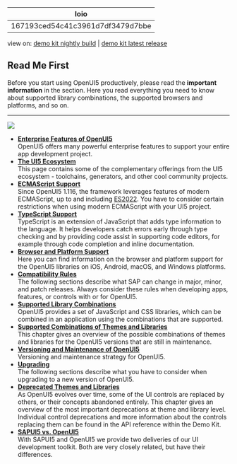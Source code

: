 <!-- loio167193ced54c41c3961d7df3479d7bbe -->

| loio |
| -----|
| 167193ced54c41c3961d7df3479d7bbe |

<div id="loio">

view on: [demo kit nightly build](https://sdk.openui5.org/nightly/#/topic/167193ced54c41c3961d7df3479d7bbe) | [demo kit latest release](https://sdk.openui5.org/topic/167193ced54c41c3961d7df3479d7bbe)</div>

## Read Me First

Before you start using OpenUI5 productively, please read the **important information** in the section. Here you read everything you need to know about supported library combinations, the supported browsers and platforms, and so on.

***

![](images/loio3f296cdc8d764a25b8e7e749488a244d_LowRes.png)

-   **[Enterprise Features of OpenUI5](Enterprise_Features_of_OpenUI5_bf2d55e.md "OpenUI5 offers many powerful enterprise features to support your entire app
		development project.")**  
OpenUI5 offers many powerful enterprise features to support your entire app development project.
-   **[The UI5 Ecosystem](The_UI5_Ecosystem_b72ccb5.md#loiob72ccb50eda94ac9b9be454a03ca4213 "This page contains some of the complementary offerings from the UI5 ecosystem - toolchains, generators, and other cool community
		projects.")**  
This page contains some of the complementary offerings from the UI5 ecosystem - toolchains, generators, and other cool community projects.
-   **[ECMAScript Support](ECMAScript_Support_0cb44d7.md "
		Since
		OpenUI5 1.116, the framework
		leverages
		features of modern ECMAScript, up to and including ES2022. You have to consider certain restrictions when using modern ECMAScript with your UI5 project.")**  
 Since OpenUI5 1.116, the framework leverages features of modern ECMAScript, up to and including [ES2022](../../../../../../../../https://262.ecma-international.org/13.0/). You have to consider certain restrictions when using modern ECMAScript with your UI5 project.
-   **[TypeScript Support](TypeScript_Support_a7ee961.md "TypeScript is an extension of JavaScript that adds type information to the language. It helps developers catch errors early through type
		checking and by providing code assist in supporting code editors, for example through code completion and inline documentation.")**  
TypeScript is an extension of JavaScript that adds type information to the language. It helps developers catch errors early through type checking and by providing code assist in supporting code editors, for example through code completion and inline documentation.
-   **[Browser and Platform Support](Browser_and_Platform_Support_74b59ef.md "Here you can find information on the browser and platform support for the OpenUI5 libraries on iOS, Android, macOS, and Windows platforms.")**  
Here you can find information on the browser and platform support for the OpenUI5 libraries on iOS, Android, macOS, and Windows platforms.
-   **[Compatibility Rules](Compatibility_Rules_91f0873.md "The following sections describe what SAP can change in major, minor, and patch
		releases. Always consider these rules when developing apps, features, or controls with or
		for OpenUI5.")**  
The following sections describe what SAP can change in major, minor, and patch releases. Always consider these rules when developing apps, features, or controls with or for OpenUI5.
-   **[Supported Library Combinations](Supported_Library_Combinations_363cd16.md "OpenUI5 provides a set of
		JavaScript and CSS libraries, which can be combined in an application using the combinations
		that are supported.")**  
OpenUI5 provides a set of JavaScript and CSS libraries, which can be combined in an application using the combinations that are supported.
-   **[Supported Combinations of Themes and Libraries](Supported_Combinations_of_Themes_and_Libraries_38ff8c2.md "This chapter gives an overview of the possible combinations of themes and libraries for
		the OpenUI5 versions that are
		still in maintenance.")**  
This chapter gives an overview of the possible combinations of themes and libraries for the OpenUI5 versions that are still in maintenance.
-   **[Versioning and Maintenance of OpenUI5](Versioning_and_Maintenance_of_OpenUI5_91f0214.md " Versioning and maintenance strategy for OpenUI5.")**  
 Versioning and maintenance strategy for OpenUI5.
-   **[Upgrading](Upgrading_9638e4f.md "The following sections describe what you have to consider when upgrading to a new version of OpenUI5.")**  
The following sections describe what you have to consider when upgrading to a new version of OpenUI5.
-   **[Deprecated Themes and Libraries](Deprecated_Themes_and_Libraries_a87ca84.md "As OpenUI5 evolves over
		time, some of the UI controls are replaced by others, or their concepts abandoned entirely.
		This chapter gives an overview of the most important deprecations at theme and library
		level. Individual control deprecations and more information about the controls replacing
		them can be found in the API reference within the Demo Kit.")**  
As OpenUI5 evolves over time, some of the UI controls are replaced by others, or their concepts abandoned entirely. This chapter gives an overview of the most important deprecations at theme and library level. Individual control deprecations and more information about the controls replacing them can be found in the API reference within the Demo Kit.
-   **[SAPUI5 vs. OpenUI5](SAPUI5_vs_OpenUI5_5982a97.md "With SAPUI5 and OpenUI5 we provide two deliveries of
		our UI development toolkit. Both are very closely related, but have their
		differences.")**  
With SAPUI5 and OpenUI5 we provide two deliveries of our UI development toolkit. Both are very closely related, but have their differences.

